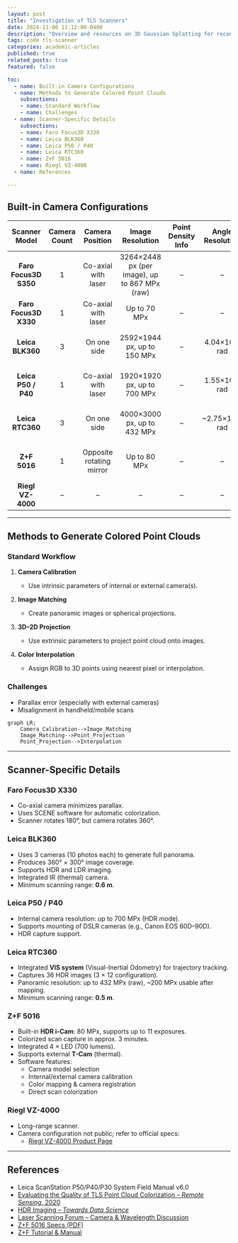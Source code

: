 ```yaml
---
layout: post
title: "Investigation of TLS Scanners"
date: 2024-11-06 11:12:00-0400
description: "Overview and resources on 3D Gaussian Splatting for reconstruction and geospatial applications."
tags: code tls-scanner
categories: academic-articles
published: true
related_posts: true
featured: false

toc:
  - name: Built-in Camera Configurations
  - name: Methods to Generate Colored Point Clouds
    subsections:
    - name: Standard Workflow
    - name: Challenges
  - name: Scanner-Specific Details
    subsections:
    - name: Faro Focus3D X330
    - name: Leica BLK360
    - name: Leica P50 / P40
    - name: Leica RTC360
    - name: Z+F 5016
    - name: Riegl VZ-4000
  - name: References

---
```


## Built-in Camera Configurations

| Scanner Model | Camera Count | Camera Position | Image Resolution | Point Density Info | Angle Resolution | Software | Notes |
| :-----------: | :----------: | :--------------:| :---------------: | :-----------------:| :---------------:| :-------:| :----:|
| **Faro Focus3D S350** | 1 | Co-axial with laser | 3264×2448 px (per image), up to 867 MPx (raw) | – | – | Faro Scene | – |
| **Faro Focus3D X330** | 1 | Co-axial with laser | Up to 70 MPx | – | – | Faro Scene | – |
| **Leica BLK360** | 3 | On one side | 2592×1944 px, up to 150 MPx | – | 4.04×10⁻⁴ rad | Cyclone REGISTER 360, Cyclone | 3 flash lights |
| **Leica P50 / P40** | 1 | Co-axial with laser | 1920×1920 px, up to 700 MPx | – | 1.55×10⁻⁴ rad | Cyclone REGISTER 360, Cyclone | External camera supported |
| **Leica RTC360** | 3 | On one side | 4000×3000 px, up to 432 MPx | – | ~2.75×10⁻⁴ rad | Cyclone REGISTER 360, Cyclone | Full dome HDR capture |
| **Z+F 5016** | 1 | Opposite rotating mirror | Up to 80 MPx | – | – | Z+F LaserControl | 4 LED lights, HDR i-Cam |
| **Riegl VZ-4000** | – | – | – | – | – | RiSCAN PRO | See official specs |

---

## Methods to Generate Colored Point Clouds

### Standard Workflow

1. **Camera Calibration**
   - Use intrinsic parameters of internal or external camera(s).

2. **Image Matching**
   - Create panoramic images or spherical projections.

3. **3D–2D Projection**
   - Use extrinsic parameters to project point cloud onto images.

4. **Color Interpolation**
   - Assign RGB to 3D points using nearest pixel or interpolation.

### Challenges
- Parallax error (especially with external cameras)
- Misalignment in handheld/mobile scans

```mermaid
graph LR;
    Camera_Calibration-->Image_Matching
    Image_Matching-->Point_Projection
    Point_Projection-->Interpolation
```

---

## Scanner-Specific Details

### Faro Focus3D X330

- Co-axial camera minimizes parallax.
- Uses SCENE software for automatic colorization.
- Scanner rotates 180°, but camera rotates 360°.

### Leica BLK360

- Uses 3 cameras (10 photos each) to generate full panorama.
- Produces 360° × 300° image coverage.
- Supports HDR and LDR imaging.
- Integrated IR (thermal) camera.
- Minimum scanning range: **0.6 m**.

### Leica P50 / P40

- Internal camera resolution: up to 700 MPx (HDR mode).
- Supports mounting of DSLR cameras (e.g., Canon EOS 60D–90D).
- HDR capture support.

### Leica RTC360

- Integrated **VIS system** (Visual-Inertial Odometry) for trajectory tracking.
- Captures 36 HDR images (3 × 12 configuration).
- Panoramic resolution: up to 432 MPx (raw), ~200 MPx usable after mapping.
- Minimum scanning range: **0.5 m**.

### Z+F 5016

- Built-in **HDR i-Cam**: 80 MPx, supports up to 11 exposures.
- Colorized scan capture in approx. 3 minutes.
- Integrated 4 × LED (700 lumens).
- Supports external **T-Cam** (thermal).
- Software features:
  - Camera model selection
  - Internal/external camera calibration
  - Color mapping & camera registration
  - Direct scan colorization

### Riegl VZ-4000

- Long-range scanner.
- Camera configuration not public; refer to official specs:
  - [Riegl VZ-4000 Product Page](http://www.riegl.com/nc/products/terrestrial-scanning/produktdetail/product/scanner/30/)

---

## References

- Leica ScanStation P50/P40/P30 System Field Manual v6.0  
- [Evaluating the Quality of TLS Point Cloud Colorization – *Remote Sensing*, 2020](https://www.mdpi.com/2072-4292/12/17/2748)  
- [HDR Imaging – *Towards Data Science*](https://towardsdatascience.com/hdr-imaging-what-is-an-hdr-image-anyway-bdf05985492c)  
- [Laser Scanning Forum – Camera & Wavelength Discussion](https://mail.laserscanningforum.com/forum/viewtopic.php?t=8817)  
- [Z+F 5016 Specs (PDF)](https://positics.fr/wp-content/uploads/2020/07/5016-Spec-techniques.pdf)  
- [Z+F Tutorial & Manual](https://gmv.cast.uark.edu/scanning/)
